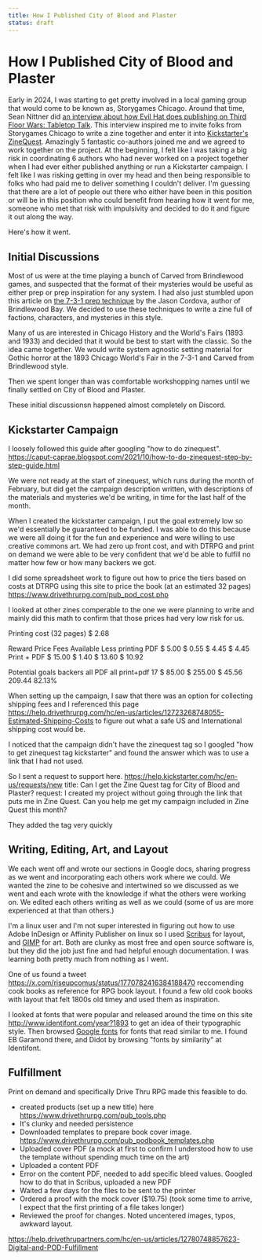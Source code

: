 ```yaml
---
title: How I Published City of Blood and Plaster
status: draft
---
```


# How I Published City of Blood and Plaster

Early in 2024, I was starting to get pretty involved in a local gaming
group that would come to be known as, Storygames Chicago. Around that
time, Sean Nittner did [an interview about how Evil Hat does
publishing on Third Floor Wars: Tabletop
Talk](https://thirdfloorwars.com/sean-nitner-evil-hat-productions-interview/comment-page-1/).
This interview inspired me to invite folks from Storygames Chicago to
write a zine together and enter it into [Kickstarter's
ZineQuest](https://www.kickstarter.com/zinequest). Amazingly 5
fantastic co-authors joined me and we agreed to work together on the
project. At the beginning, I felt like I was taking a big risk in
coordinating 6 authors who had never worked on a project together when
I had ever either published anything or run a Kickstarter campaign. I
felt like I was risking getting in over my head and then being
responsible to folks who had paid me to deliver something I couldn't
deliver. I'm guessing that there are a lot of people out there who
either have been in this position or will be in this position who
could benefit from hearing how it went for me, someone who met that
risk with impulsivity and decided to do it and figure it out along the
way.

Here's how it went.

## Initial Discussions

Most of us were at the time playing a bunch of Carved from Brindlewood
games, and suspected that the format of their mysteries would be
useful as either prep or prep inspiration for any system. I had also
just stumbled upon this article on [the 7-3-1 prep
technique](https://www.gauntlet-rpg.com/blog/the-7-3-1-technique) by
the Jason Cordova, author of Brindlewood Bay. We decided to use these
techniques to write a zine full of factions, characters, and mysteries
in this style.

Many of us are interested in Chicago History and the World's Fairs
(1893 and 1933) and decided that it would be best to start with the
classic. So the idea came together. We would write system agnostic
setting material for Gothic horror at the 1893 Chicago World's Fair in
the 7-3-1 and Carved from Brindlewood style.

Then we spent longer than was comfortable workshopping names until we
finally settled on City of Blood and Plaster.

These initial discussionsn happened almost completely on Discord.

## Kickstarter Campaign

I loosely followed this guide after googling "how to do zinequest".
https://caput-caprae.blogspot.com/2021/10/how-to-do-zinequest-step-by-step-guide.html

We were not ready at the start of zinequest, which runs during the
month of February, but did get the campaign description written, with
descriptions of the materials and mysteries we'd be writing, in time
for the last half of the month.

When I created the kickstarter campaign, I put the goal extremely low
so we'd essentially be guaranteed to be funded. I was able to do this
because we were all doing it for the fun and experience and were
willing to use creative commons art. We had zero up front cost, and
with DTRPG and print on demand we were able to be very confident that
we'd be able to fulfill no matter how few or how many backers we got.

I did some spreadsheet work to figure out how to price the tiers based
on costs at DTRPG using this site to price the book (at an estimated
32 pages) https://www.drivethrurpg.com/pub_pod_cost.php

I looked at other zines comperable to the one we were planning to
write and mainly did this math to confirm that those prices had very
low risk for us.

 Printing cost (32 pages)
 $ 2.68


 Reward 	 Price 	 Fees 	 Available 	 Less printing
 PDF 	 $ 5.00 	 $ 0.55 	 $ 4.45 	 $ 4.45
 Print + PDF 	 $ 15.00 	 $ 1.40 	 $ 13.60 	 $ 10.92


 Potential goals
backers	all PDF	all print+pdf
17	 $ 85.00 	 $ 255.00
		 $ 45.56
		209.44
		82.13%

When setting up the campaign, I saw that there was an option for
collecting shipping fees and I referenced this page
https://help.drivethrurpg.com/hc/en-us/articles/12723268748055-Estimated-Shipping-Costs
to figure out what a safe US and International shipping cost would be.

I noticed that the campaign didn't have the zinequest tag so I googled
"how to get zinequest tag kickstarter" and found the answer which was
to use a link that I had not used.

So I sent a request to support here.
https://help.kickstarter.com/hc/en-us/requests/new
title: Can I get the Zine Quest tag for City of Blood and Plaster?
request: I created my project without going through the link that puts
me in Zine Quest. Can you help me get my campaign included in Zine
Quest this month?

They added the tag very quickly

## Writing, Editing, Art, and Layout

We each went off and wrote our sections in Google docs, sharing
progress as we went and incorporating each others work where we
could. We wanted the zine to be cohesive and intertwined so we
discussed as we went and each wrote with the knowledge if what the
others were working on. We edited each others writing as well as we
could (some of us are more experienced at that than others.)

I'm a linux user and I'm not super interested in figuring out how to
use Adobe InDesign or Affinity Publisher on linux so I used
[Scribus](https://sourceforge.net/projects/scribus/) for layout, and
[GIMP](https://www.gimp.org/) for art. Both are clunky as most free
and open source software is, but they did the job just fine and had
helpful enough documentation. I was learning both pretty much from
nothing as I went.

One of us found a tweet
https://x.com/riseupcomus/status/1770782416384188470 reccomending cook
books as reference for RPG book layout. I found a few old cook books
with layout that felt 1800s old timey and used them as inspiration.

I looked at fonts that were popular and released around the time on
this site http://www.identifont.com/year?1893 to get an idea of their
typographic style. Then browsed [Google
fonts](https://fonts.google.com/) for fonts that read similar to me. I
found EB Garamond there, and Didot by browsing "fonts by similarity"
at Identifont.

## Fulfillment

Print on demand and specifically Drive Thru RPG made this feasible to do.

* created products (set up a new title) here https://www.drivethrurpg.com/pub_tools.php
* It's clunky and needed persistence
* Downloaded templates to prepare book cover image. https://www.drivethrurpg.com/pub_podbook_templates.php
* Uploaded cover PDF (a mock at first to confirm I understood how to use the template without spending much time on the art)
* Uploaded a content PDF
* Error on the content PDF, needed to add specific bleed values. Googled how to do that in Scribus, uploaded a new PDF
* Waited a few days for the files to be sent to the printer
* Ordered a proof with the mock cover ($19.75) (took some time to arrive, I expect that the first printing of a file takes longer)
* Reviewed the proof for changes. Noted uncentered images, typos, awkward layout.

https://help.drivethrupartners.com/hc/en-us/articles/12780748857623-Digital-and-POD-Fulfillment